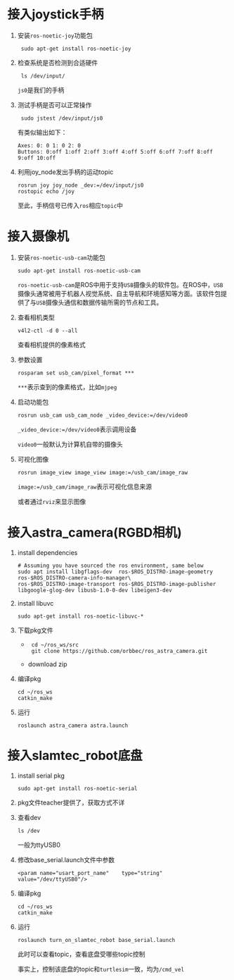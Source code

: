 # 接入joystick手柄

1. 安装`ros-noetic-joy`功能包

   ```
    sudo apt-get install ros-noetic-joy
   ```

2. 检查系统是否检测到合适硬件

   ```
    ls /dev/input/
   ```

   `js0`是我们的手柄

3. 测试手柄是否可以正常操作

   ```
    sudo jstest /dev/input/js0
   ```

   有类似输出如下：

   ```
   Axes: 0: 0 1: 0 2: 0 
   Buttons: 0:off 1:off 2:off 3:off 4:off 5:off 6:off 7:off 8:off 9:off 10:off
   ```

4. 利用joy_node发出手柄的运动topic

   ```
   rosrun joy joy_node _dev:=/dev/input/js0
   rostopic echo /joy
   ```

   至此，手柄信号已传入`ros`相应`topic`中





# 接入摄像机

1. 安装`ros-noetic-usb-cam`功能包

   ```
   sudo apt-get install ros-noetic-usb-cam
   ```

   `ros-noetic-usb-cam`是ROS中用于支持`USB`摄像头的软件包。在ROS中，`USB`摄像头通常被用于机器人视觉系统、自主导航和环境感知等方面。该软件包提供了与`USB`摄像头通信和数据传输所需的节点和工具。

2. 查看相机类型

   ```
   v4l2-ctl -d 0 --all
   ```

   查看相机提供的像素格式

3. 参数设置

   ```
   rosparam set usb_cam/pixel_format ***
   ```

   `***`表示查到的像素格式，比如`mjpeg`

4. 启动功能包

   ```
   rosrun usb_cam usb_cam_node _video_device:=/dev/video0 
   ```

   `_video_device:=/dev/video0`表示调用设备

   `video0`一般默认为计算机自带的摄像头

5. 可视化图像

   ```
   rosrun image_view image_view image:=/usb_cam/image_raw
   ```

   `image:=/usb_cam/image_raw`表示可视化信息来源

   或者通过`rviz`来显示图像



# 接入astra_camera(RGBD相机)

1. install dependencies

   ```
   # Assuming you have sourced the ros environment, same below
   sudo apt install libgflags-dev  ros-$ROS_DISTRO-image-geometry ros-$ROS_DISTRO-camera-info-manager\
   ros-$ROS_DISTRO-image-transport ros-$ROS_DISTRO-image-publisher libgoogle-glog-dev libusb-1.0-0-dev libeigen3-dev
   ```

2. install libuvc

   ```
   sudo apt-get install ros-noetic-libuvc-*
   ```

3. 下载pkg文件

   * ```
      cd ~/ros_ws/src
      git clone https://github.com/orbbec/ros_astra_camera.git
     ```

   * download zip

4. 编译pkg

   ```
   cd ~/ros_ws
   catkin_make
   ```

5. 运行

   ```
   roslaunch astra_camera astra.launch
   ```





# 接入slamtec_robot底盘

1. install serial pkg

   ```
   sudo apt-get install ros-noetic-serial
   ```

2. pkg文件teacher提供了，获取方式不详

3. 查看dev

   ```
   ls /dev
   ```

   一般为ttyUSB0

4. 修改base_serial.launch文件中参数

   ```
   <param name="usart_port_name"    type="string" value="/dev/ttyUSB0"/>
   ```

5. 编译pkg

   ```
   cd ~/ros_ws
   catkin_make
   ```

6. 运行

   ```
   roslaunch turn_on_slamtec_robot base_serial.launch
   ```

   此时可以查看topic，查看底盘受哪些topic控制

   事实上，控制该底盘的topic和`turtlesim`一致，均为`/cmd_vel`